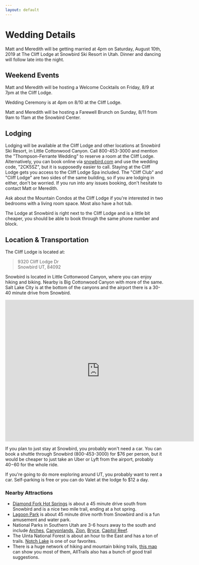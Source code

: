 ```yaml
---
layout: default
---
```


# Wedding Details

Matt and Meredith will be getting married at 4pm on Saturday, August 10th, 2019 at The Cliff Lodge at Snowbird Ski Resort in Utah. Dinner and dancing will follow late into the night.

## Weekend Events

Matt and Meredith will be hosting a Welcome Cocktails on Friday, 8/9 at 7pm at the Cliff Lodge.

Wedding Ceremony is at 4pm on 8/10 at the Cliff Lodge.

Matt and Meredith will be hosting a Farewell Brunch on Sunday, 8/11 from 9am to 11am at the Snowbird Center.

## Lodging

Lodging will be available at the Cliff Lodge and other locations at Snowbird Ski Resort, in Little Cottonwood Canyon. Call 800-453-3000 and mention the "Thompson-Ferrante Wedding" to reserve a room at the Cliff Lodge. Alternatively, you can book online via [snowbird.com](http://www.snowbird.com) and use the wedding code, "2CK5SZ", but it is supposedly easier to call. Staying at the Cliff Lodge gets you access to the Cliff Lodge Spa included. The "Cliff Club" and "Cliff Lodge" are two sides of the same building, so if you are lodging in either, don't be worried. If you run into any issues booking, don't hesitate to contact Matt or Meredith.

Ask about the Mountain Condos at the Cliff Lodge if you're interested in two bedrooms with a living room space. Most also have a hot tub.

The Lodge at Snowbird is right next to the Cliff Lodge and is a little bit cheaper, you should be able to book through the same phone number and block.

## Location & Transportation

The Cliff Lodge is located at:

> 9320 Cliff Lodge Dr  
> Snowbird UT, 84092

Snowbird is located in Little Cottonwood Canyon, where you can enjoy hiking and biking. Nearby is Big Cottonwood Canyon with more of the same. Salt Lake City is at the bottom of the canyons and the airport there is a 30-40 minute drive from Snowbird.

<iframe src="https://www.google.com/maps/embed?pb=!1m18!1m12!1m3!1d3030.144194334829!2d-111.65634154895062!3d40.58257247924477!2m3!1f0!2f0!3f0!3m2!1i1024!2i768!4f13.1!3m3!1m2!1s0x87526300d0d7b777%3A0xb61b88fd30f07ebd!2sThe+Cliff+Lodge!5e0!3m2!1sen!2sus!4v1547250775935" width="600" height="450" frameborder="0" style="border:0" allowfullscreen></iframe>

If you plan to just stay at Snowbird, you probably won't need a car. You can book a shuttle through Snowbird (800-453-3000) for $76 per person, but it would be cheaper to just take an Uber or Lyft from the airport, probably $40-$60 for the whole ride.

If you're going to do more exploring around UT, you probably want to rent a car. Self-parking is free or you can do Valet at the lodge fo $12 a day.

### Nearby Attractions

- [Diamond Fork Hot Springs](https://goo.gl/maps/ybgjDGkq4in) is about a 45 minute drive south from Snowbird and is a nice two mile trail, ending at a hot spring.
- [Lagoon Park](http://www.lagoonpark.com/) is about 45 minute drive north from Snowbird and is a fun amusement and water park.
- National Parks in Southern Utah are 3-6 hours away to the south and include [Arches](https://www.nps.gov/arch/index.htm), [Canyonlands](https://www.nps.gov/cany/index.htm), [Zion](https://www.nps.gov/zion/index.htm), [Bryce](https://www.nps.gov/brca/index.htm), [Capitol Reef](https://www.nps.gov/care/index.htm).
- The Uinta National Forest is about an hour to the East and has a ton of trails. [Notch Lake](https://www.alltrails.com/trail/us/utah/notch-lake) is one of our favorites.
- There is a huge network of hiking and mountain biking trails, [this map](http://map.mountaintrails.org/) can show you most of them, AllTrails also has a bunch of good trail suggestions.
